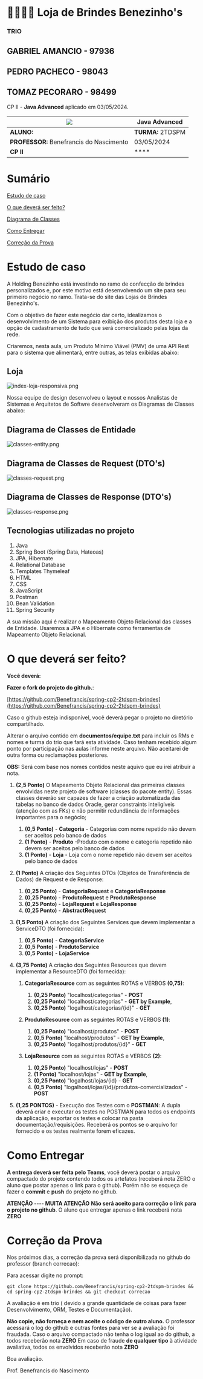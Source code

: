 # 👕🤓👍🏽 Loja de Brindes Benezinho's

### TRIO
## GABRIEL AMANCIO - 97936
## PEDRO PACHECO - 98043
## TOMAZ PECORARO - 98499

CP II - **Java Advanced** aplicado em 03/05/2024.

| ![](documentos/fiap.jpg)                 | **Java Advanced** |
|------------------------------------------|-------------------|
| **ALUNO:**                               | **TURMA:** 2TDSPM |
| **PROFESSOR:** Benefrancis do Nascimento | 03/05/2024        |
| **CP II**                                | ****              |

# Sumário

[Estudo de caso ](#_Estudo_de_caso)

[O que deverá ser feito? ](#_O_que_devera_ser_feito)

[Diagrama de Classes ](#_Diagrama_de_Classes)

[Como Entregar ](#_Entrega)

[Correção da Prova ](#_Correcao)

<a id="_Estudo_de_caso"></a>

# Estudo de caso

A Holding Benezinho está investindo no ramo de confecção de brindes personalizados e, por este motivo está desenvolvendo
um site para seu
primeiro negócio no ramo. Trata-se do site das Lojas de Brindes Benezinho's.

Com o objetivo de fazer este negócio dar certo, idealizamos o desenvolvimento de um Sistema para exibição dos produtos
desta loja e a opção de cadastramento de tudo que será comercializado pelas lojas da rede.

Criaremos, nesta aula, um Produto Mínimo Viável (PMV) de uma API Rest para o sistema que alimentará, entre outras, as
telas exibidas abaixo:


## Loja

![index-loja-responsiva.png](documentos/index-loja-responsiva.png)

Nossa equipe de design desenvolveu o layout e nossos Analistas de Sistemas e Arquitetos de Softwre desenvolveram os
Diagramas de Classes abaixo:

## Diagrama de Classes de Entidade

![classes-entity.png](documentos/diagramas/classes-entity.png) 

## Diagrama de Classes de Request (DTO's)

![classes-request.png](documentos/diagramas/classes-request.png)

## Diagrama de Classes de Response (DTO's)

![classes-response.png](documentos/diagramas/classes-response.png) 

## Tecnologias utilizadas no projeto

1. Java
2. Spring Boot (Spring Data, Hateoas)
3. JPA, Hibernate
4. Relational Database
5. Templates Thymeleaf
6. HTML
7. CSS
8. JavaScript
9. Postman
10. Bean Validation
11. Spring Security

A sua missão aqui é realizar o Mapeamento Objeto
Relacional das classes de Entidade. Usaremos a JPA e o Hibernate como ferramentas de Mapeamento Objeto Relacional.

<a id="_O_que_devera_ser_feito"></a>

# O que deverá ser feito?

**Você deverá:**

**Fazer o fork do projeto do github.**:

[https://github.com/Benefrancis/spring-cp2-2tdspm-brindes](https://github.com/Benefrancis/spring-cp2-2tdspm-brindes)

Caso o github esteja indisponível, você deverá pegar o projeto no diretório compartilhado.

Alterar o arquivo contido em  **documentos/equipe.txt** para incluir os RMs e nomes e turma do trio que fará esta
atividade. Caso tenham recebido algum ponto por participação nas aulas informe neste arquivo. Não aceitarei de outra
forma ou reclamações posteriores.

**OBS:** Será com base nos nomes contidos neste aquivo que eu irei atribuir a nota.

1. **(2,5 Ponto)** O Mapeamento Objeto Relacional das primeiras classes envolvidas neste projeto de software (classes do
   pacote entity). Essas classes deverão ser capazes de fazer a criação automatizada das tabelas no banco de dados Oracle, gerar
   constraints inteligíveis (atenção com as FKs) e não permitir redundância de informações importantes para o negócio;

    1. **(0,5 Ponto)** - **Categoria** - Categorias com nome repetido não devem ser aceitos pelo banco de dados
    2. **(1 Ponto)** - **Produto** -Produto com o nome e categoria repetido não devem ser aceitos pelo banco de dados
    3. **(1 Ponto)** - **Loja** - Loja com o nome repetido não devem ser aceitos pelo banco de dados
 

2. **(1 Ponto)** A criação dos Seguintes DTOs (Objetos de Transferência de Dados) de Request e de Response:

    1. **(0,25 Ponto)** - **CategoriaRequest** e **CategoriaResponse**
    2. **(0,25 Ponto)** - **ProdutoRequest** e **ProdutoResponse**
    3. **(0,25 Ponto)** - **LojaRequest** e **LojaResponse**
    6. **(0,25 Ponto)** - **AbstractRequest**


3. **(1,5 Ponto)** A criação dos Seguintes Services que devem implementar a ServiceDTO (foi fornecida):

    1. **(0,5 Ponto)** - **CategoriaService**
    2. **(0,5 Ponto)** - **ProdutoService**
    3. **(0,5 Ponto)** - **LojaService**


4. **(3,75 Ponto)** A criação dos Seguintes Resources que devem implementar a ResourceDTO (foi fornecida):

    1. **CategoriaResource** com as seguintes ROTAS e VERBOS **(0,75)**:
        1. **(0,25 Ponto)** "localhost/categorias" - **POST**
        2. **(0,25 Ponto)** "localhost/categorias" - **GET by Example**,
        3. **(0,25 Ponto)** "logalhost/categorias/{id}" - **GET**

    1. **ProdutoResource** com as seguintes ROTAS e VERBOS **(1)**:
        1. **(0,25 Ponto)** "localhost/produtos" - **POST**
        2. **(0,5 Ponto)** "localhost/produtos" - **GET by Example**,
        3. **(0,25 Ponto)** "logalhost/produtos/{id}" - **GET**

    2. **LojaResource** com as seguintes ROTAS e VERBOS **(2)**:  
        1. **(0,25 Ponto)** "localhost/lojas" - **POST**
        2. **(1 Ponto)** "localhost/lojas" - **GET by Example**,
        3. **(0,25 Ponto)** "logalhost/lojas/{id} - **GET**
        4. **(0,5 Ponto)** "logalhost/lojas/{id}/produtos-comercializados" - **POST**

5. **(1,25 PONTOS)** - Execução dos Testes com o **POSTMAN**:
   A dupla deverá criar e executar os testes no POSTMAN para todos os endpoints da aplicação, exportar os testes e
   colocar na pasta documentação/requisições. Receberá os pontos se o arquivo for fornecido e os testes realmente forem
   eficazes.

<a id="_Entrega"></a>

# Como Entregar

**A entrega deverá ser feita pelo Teams**, você deverá postar o arquivo compactado do projeto contendo todos os
artefatos (receberá nota ZERO o aluno que postar apenas o link para o github). Porém não se esqueça
de fazer o **commit** e **push** do projeto no github.

**ATENÇÃO ---- MUITA ATENÇÃO**
**Não será aceito para correção o link para o projeto no github**. O aluno que entregar apenas o link receberá nota
**ZERO**

<a id="_Correcao"></a>

# Correção da Prova

Nos próximos dias, a correção da prova será disponibilizada no github do professor (branch correcao):

Para acessar digite no prompt:

```shell
git clone https://github.com/Benefrancis/spring-cp2-2tdspm-brindes && cd spring-cp2-2tdspm-brindes && git checkout correcao
```

A avaliação é em trio ( devido a grande quantidade de coisas para fazer Desenvolvimento, ORM, Testes e Documentação).

**Não copie, não forneça e nem aceite o código de outro aluno.**
O professor acessará o log do github e outras fontes para ver se a avaliação foi fraudada.
Caso o arquivo compactado não tenha o log igual ao do github, a todos receberão nota **ZERO**
Em caso de fraude **de qualquer tipo** à atividade avaliativa, todos os envolvidos receberão nota **ZERO**

Boa avaliação.


Prof. Benefrancis do Nascimento